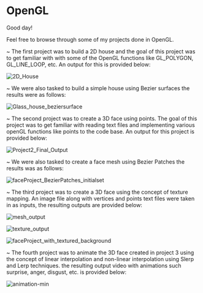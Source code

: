# OpenGL

Good day!

Feel free to browse through some of my projects done in OpenGL. 

~ The first project was to build a 2D house and the goal of this project was to get familiar with with some of the OpenGL functions like GL_POLYGON, GL_LINE_LOOP, etc. An output for this is provided below: 

![2D_House](https://user-images.githubusercontent.com/62857780/102258219-b035ae00-3edb-11eb-932c-dea86bf241c4.JPG)

~ We were also tasked to build a simple house using Bezier surfaces the results were as follows: 

![Glass_house_beziersurface](https://github.com/alis0712/OpenGL/assets/62857780/0c4f7d4b-c3ca-48de-b903-bb85da7b27a8)


~ The second project was to create a 3D face using points. The goal of this project was to get familiar with reading text files and implementing various openGL functions like points to the code base. An output for this project is provided below:

![Project2_Final_Output](https://user-images.githubusercontent.com/62857780/102260421-6b5f4680-3ede-11eb-8151-7d026ce102de.JPG)

~ We were also tasked to create a face mesh using Bezier Patches the results was as follows: 

![faceProject_BezierPatches_initialset](https://github.com/alis0712/OpenGL/assets/62857780/c0085740-5e93-4890-bffc-07292e275fd2)



~ The third project was to create a 3D face using the concept of texture mapping. An image file along with vertices and points text files were taken in as inputs, the resulting outputs are provided below: 

![mesh_output](https://user-images.githubusercontent.com/62857780/102261030-1cfe7780-3edf-11eb-83a2-37eba79e2a26.JPG)

![texture_output](https://user-images.githubusercontent.com/62857780/102261014-16700000-3edf-11eb-8b61-2577570e79bb.JPG)

![faceProject_with_textured_background](https://github.com/alis0712/OpenGL/assets/62857780/3eac0f64-959f-4870-ad25-3ec566f7e144)


~ The fourth project was to animate the 3D face created in project 3 using the concept of linear interpolation and non-linear interpolation using Slerp and Lerp techniques. the resulting output video with animations such surprise, anger, disgust, etc. is provided below: 

![animation-min](https://user-images.githubusercontent.com/62857780/102261886-4ff53b00-3ee0-11eb-91a2-f1237855e526.gif)
